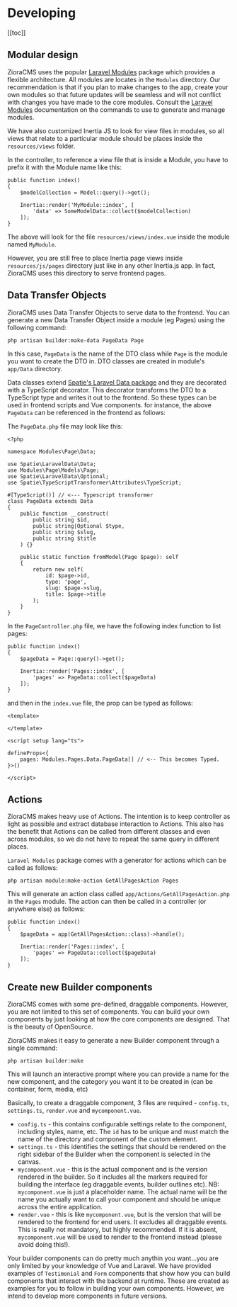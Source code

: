 # Developing

[[toc]]

## Modular design

ZioraCMS uses the popular [Laravel Modules](https://github.com/nWidart/laravel-modules) package which provides a flexible architecture. All modules are locates in the `Modules` directory. Our recommendation is that if you plan to make changes to the app, create your own modules so that future updates will be seamless and will not conflict with changes you have made to the core modules. Consult the [Laravel Modules](https://laravelmodules.com/) documentation on the commands to use to generate and manage modules.

We have also customized Inertia JS to look for view files in modules, so all views that relate to a particular module should be places inside the `resources/views` folder.

In the controller, to reference a view file that is inside a Module, you have to prefix it with the Module name like this:

```php{5}
public function index()
{
    $modelCollection = Model::query()->get();

    Inertia::render('MyModule::index', [
        'data' => SomeModelData::collect($modelCollection)
    ]);
}
```

The above will look for the file `resources/views/index.vue` inside the module named `MyModule`.

However, you are still free to place Inertia page views inside `resources/js/pages` directory just like in any other Inertia.js app. In fact, ZioraCMS uses this directory to serve frontend pages.

## Data Transfer Objects

ZioraCMS uses Data Transfer Objects to serve data to the frontend. You can generate a new Data Transfer Object inside a module (eg Pages) using the following command:

```bash:no-line-numbers
php artisan builder:make-data PageData Page
```

In this case, `PageData` is the name of the DTO class while `Page` is the module you want to create the DTO in. DTO classes are created in module's `app/Data` directory.

Data classes extend [Spatie's Laravel Data package](https://spatie.be/docs/laravel-data/v4/introduction) and they are decorated with a TypeScript decorator. This decorator transforms the DTO to a TypeScript type and writes it out to the frontend. So these types can be used in frontend scripts and Vue components. for instance, the above `PageData` can be referenced in the frontend as follows:

The `PageData.php` file may look like this:

```php{9} title="PageData.php"
<?php

namespace Modules\Page\Data;

use Spatie\LaravelData\Data;
use Modules\Page\Models\Page;
use Spatie\LaravelData\Optional;
use Spatie\TypeScriptTransformer\Attributes\TypeScript;

#[TypeScript()] // <--- Typescript transformer
class PageData extends Data
{
    public function __construct(
        public string $id,
        public string|Optional $type,
        public string $slug,
        public string $title
    ) {}

    public static function fromModel(Page $page): self
    {
        return new self(
            id: $page->id,
            type: 'page',
            slug: $page->slug,
            title: $page->title
        );
    }
}
```

In the `PageController.php` file, we have the following index function to list pages:

```php{6} title="PageController.php"
public function index()
{
    $pageData = Page::query()->get();

    Inertia::render('Pages::index', [
        'pages' => PageData::collect($pageData)
    ]);
}
```
and then in the `index.vue` file, the prop can be typed as follows:

```ts{8} title="index.vue"
<template>

</template>

<script setup lang="ts">

defineProps<{
    pages: Modules.Pages.Data.PageData[] // <-- This becomes Typed.
}>()

</script>
```

## Actions
ZioraCMS makes heavy use of Actions. The intention is to keep controller as light as possible and extract database interaction to Actions. This also has the benefit that Actions can be called from different classes and even across modules, so we do not have to repeat the same query in different places.

`Laravel Modules` package comes with a generator for actions which can be called as follows:
```bash:no-line-numbers
php artisan module:make-action GetAllPagesAction Pages
```

This will generate an action class called `app/Actions/GetAllPagesAction.php` in the `Pages` module. The action can then be called in a controller (or anywhere else) as follows:


```php{3} title="PageController.php"
public function index()
{
    $pageData = app(GetAllPagesAction::class)->handle();

    Inertia::render('Pages::index', [
        'pages' => PageData::collect($pageData)
    ]);
}
```

## Create new Builder components
ZioraCMS comes with some pre-defined, draggable components. However, you are not limited to this set of components. You can build your own components by just looking at how the core components are designed. That is the beauty of OpenSource.

ZioraCMS makes it easy to generate a new Builder component through a single command:

```bash:no-line-numbers
php artisan builder:make
```

This will launch an interactive prompt where you can provide a name for the new component, and the category you want it to be created in (can be container, form, media, etc)

Basically, to create a draggable component, 3 files are required - `config.ts`, `settings.ts`, `render.vue` and `mycomponent.vue`.

* `config.ts` - this contains configurable settings relate to the component, including styles, name, etc. The `id` has to be unique and must match the name of the directory and component of the custom element.
* `settings.ts` - this identifies the settings that should be rendered on the right sidebar of the Builder when the component is selected in the canvas.
* `mycomponent.vue` - this is the actual component and is the version rendered in the builder. So it includes all the markers required for building the interface (eg draggable events, builder outlines etc). NB: `mycomponent.vue` is just a placeholder name. The actual name will be the name you actually want to call your component and should be unique across the entire application.
* `render.vue` - this is like `mycomponent.vue`, but is the version that will be rendered to the frontend for end users. It excludes all draggable events. This is really not mandatory, but highly recommended. If it is absent, `mycomponent.vue` will be used to render to the frontend instead (please avoid doing this!).


Your builder components can do pretty much anythin you want...you are only limited by your knowledge of Vue and Laravel. We have provided examples of `Testimonial` and `Form` components that show how you can build components that interact with the backend at runtime. These are created as examples for you to follow in building your own components. However, we intend to develop more components in future versions.